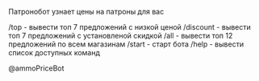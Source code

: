Патронобот узнает цены на патроны для вас

/top - вывести топ 7 предложений с низкой ценой
/discount - вывести топ 7 предложений c установленой скидкой
/all - вывести топ 12 предложений по всем магазинам
/start - старт бота
/help - вывести список доступных команд

@ammoPriceBot